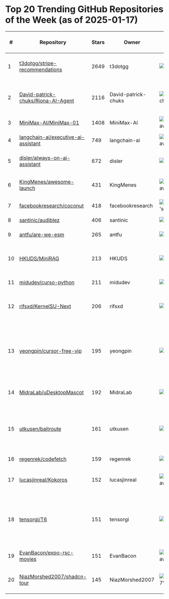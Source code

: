 # Top 20 Trending GitHub Repositories of the Week (as of 2025-01-17)

| # | Repository | Stars | Owner | Avatar | Description | Topics | URL | Created At | Updated At | Pushed At | Git URL | SSH URL | Clone URL | SVN URL | Homepage | Size | Language | Forks Count | Open Issues Count | Default Branch | License |
|---|------------|-------|-------|--------|-------------|--------|-----|------------|------------|-----------|---------|---------|-----------|---------|----------|------|----------|--------------|-------------------|----------------|---------|
| 1 | [t3dotgg/stripe-recommendations](https://github.com/t3dotgg/stripe-recommendations) | 2649 | t3dotgg | ![t3dotgg's avatar](https://avatars.githubusercontent.com/u/6751787?v=4) | I've built with Stripe for years. This is how I do it without going mad. | fullstack, nextjs, node, payments, stripe, typescript | [https://github.com/t3dotgg/stripe-recommendations](https://github.com/t3dotgg/stripe-recommendations) | 2025-01-11T06:44:42Z | 2025-01-17T03:26:13Z | 2025-01-15T00:02:06Z | git://github.com/t3dotgg/stripe-recommendations.git | git@github.com:t3dotgg/stripe-recommendations.git | https://github.com/t3dotgg/stripe-recommendations.git | https://github.com/t3dotgg/stripe-recommendations | No homepage | 31 | No language specified | 108 | 2 | main | MIT License |
| 2 | [David-patrick-chuks/Riona-AI-Agent](https://github.com/David-patrick-chuks/Riona-AI-Agent) | 2116 | David-patrick-chuks | ![David-patrick-chuks's avatar](https://avatars.githubusercontent.com/u/161928481?v=4) | Riona 🌸 is built with Node.js and TypeScript 🛠️. Designed to run jobs 📸 effortlessly. Lightweight, efficient, and a work in progress 🚧—more features coming soon! 🌟 | No topics | [https://github.com/David-patrick-chuks/Riona-AI-Agent](https://github.com/David-patrick-chuks/Riona-AI-Agent) | 2025-01-11T05:45:37Z | 2025-01-17T04:15:38Z | 2025-01-16T02:23:35Z | git://github.com/David-patrick-chuks/Riona-AI-Agent.git | git@github.com:David-patrick-chuks/Riona-AI-Agent.git | https://github.com/David-patrick-chuks/Riona-AI-Agent.git | https://github.com/David-patrick-chuks/Riona-AI-Agent | No homepage | 11924 | TypeScript | 296 | 12 | main | No license |
| 3 | [MiniMax-AI/MiniMax-01](https://github.com/MiniMax-AI/MiniMax-01) | 1408 | MiniMax-AI | ![MiniMax-AI's avatar](https://avatars.githubusercontent.com/u/194880281?v=4) | No description | No topics | [https://github.com/MiniMax-AI/MiniMax-01](https://github.com/MiniMax-AI/MiniMax-01) | 2025-01-14T15:43:28Z | 2025-01-17T04:18:27Z | 2025-01-16T02:42:18Z | git://github.com/MiniMax-AI/MiniMax-01.git | git@github.com:MiniMax-AI/MiniMax-01.git | https://github.com/MiniMax-AI/MiniMax-01.git | https://github.com/MiniMax-AI/MiniMax-01 | No homepage | 6853 | Python | 92 | 5 | main | Other |
| 4 | [langchain-ai/executive-ai-assistant](https://github.com/langchain-ai/executive-ai-assistant) | 749 | langchain-ai | ![langchain-ai's avatar](https://avatars.githubusercontent.com/u/126733545?v=4) | No description | No topics | [https://github.com/langchain-ai/executive-ai-assistant](https://github.com/langchain-ai/executive-ai-assistant) | 2025-01-14T06:17:25Z | 2025-01-17T04:19:36Z | 2025-01-15T17:25:30Z | git://github.com/langchain-ai/executive-ai-assistant.git | git@github.com:langchain-ai/executive-ai-assistant.git | https://github.com/langchain-ai/executive-ai-assistant.git | https://github.com/langchain-ai/executive-ai-assistant | No homepage | 184 | Python | 199 | 6 | main | MIT License |
| 5 | [disler/always-on-ai-assistant](https://github.com/disler/always-on-ai-assistant) | 672 | disler | ![disler's avatar](https://avatars.githubusercontent.com/u/7570811?v=4) | A pattern for an always on AI Assistant powered by Deepseek-V3, RealtimeSTT, and Typer for engineering | No topics | [https://github.com/disler/always-on-ai-assistant](https://github.com/disler/always-on-ai-assistant) | 2025-01-12T18:17:51Z | 2025-01-17T03:53:27Z | 2025-01-12T19:25:02Z | git://github.com/disler/always-on-ai-assistant.git | git@github.com:disler/always-on-ai-assistant.git | https://github.com/disler/always-on-ai-assistant.git | https://github.com/disler/always-on-ai-assistant | No homepage | 3268 | Python | 121 | 5 | main | No license |
| 6 | [KingMenes/awesome-launch](https://github.com/KingMenes/awesome-launch) | 431 | KingMenes | ![KingMenes's avatar](https://avatars.githubusercontent.com/u/59850530?v=4) | A directory for free and friendly communities to get eyes on your side projects! Contributors are welcome! | No topics | [https://github.com/KingMenes/awesome-launch](https://github.com/KingMenes/awesome-launch) | 2025-01-13T19:44:31Z | 2025-01-17T04:06:50Z | 2025-01-16T20:39:48Z | git://github.com/KingMenes/awesome-launch.git | git@github.com:KingMenes/awesome-launch.git | https://github.com/KingMenes/awesome-launch.git | https://github.com/KingMenes/awesome-launch | No homepage | 19 | No language specified | 11 | 0 | main | MIT License |
| 7 | [facebookresearch/coconut](https://github.com/facebookresearch/coconut) | 418 | facebookresearch | ![facebookresearch's avatar](https://avatars.githubusercontent.com/u/16943930?v=4) | Training Large Language Model to Reason in a Continuous Latent Space | No topics | [https://github.com/facebookresearch/coconut](https://github.com/facebookresearch/coconut) | 2025-01-15T05:43:45Z | 2025-01-17T04:12:27Z | 2025-01-16T19:47:44Z | git://github.com/facebookresearch/coconut.git | git@github.com:facebookresearch/coconut.git | https://github.com/facebookresearch/coconut.git | https://github.com/facebookresearch/coconut | No homepage | 5411 | Python | 19 | 1 | main | MIT License |
| 8 | [santinic/audiblez](https://github.com/santinic/audiblez) | 406 | santinic | ![santinic's avatar](https://avatars.githubusercontent.com/u/179558?v=4) | Generate audiobooks from e-books | No topics | [https://github.com/santinic/audiblez](https://github.com/santinic/audiblez) | 2025-01-14T14:36:20Z | 2025-01-17T04:16:40Z | 2025-01-16T14:25:51Z | git://github.com/santinic/audiblez.git | git@github.com:santinic/audiblez.git | https://github.com/santinic/audiblez.git | https://github.com/santinic/audiblez | No homepage | 98 | Python | 26 | 5 | main | MIT License |
| 9 | [antfu/are-we-esm](https://github.com/antfu/are-we-esm) | 265 | antfu | ![antfu's avatar](https://avatars.githubusercontent.com/u/11247099?v=4) | Are we fully ESM yet? | No topics | [https://github.com/antfu/are-we-esm](https://github.com/antfu/are-we-esm) | 2025-01-15T07:54:07Z | 2025-01-17T03:03:40Z | 2025-01-16T07:43:38Z | git://github.com/antfu/are-we-esm.git | git@github.com:antfu/are-we-esm.git | https://github.com/antfu/are-we-esm.git | https://github.com/antfu/are-we-esm | No homepage | 369 | TypeScript | 2 | 1 | main | MIT License |
| 10 | [HKUDS/MiniRAG](https://github.com/HKUDS/MiniRAG) | 213 | HKUDS | ![HKUDS's avatar](https://avatars.githubusercontent.com/u/118165258?v=4) | "MiniRAG: Making RAG Simpler with Small and Free Language Models" | large-language-models, rag, retrieval-augmented-generation | [https://github.com/HKUDS/MiniRAG](https://github.com/HKUDS/MiniRAG) | 2025-01-11T13:24:14Z | 2025-01-17T04:09:18Z | 2025-01-16T05:04:45Z | git://github.com/HKUDS/MiniRAG.git | git@github.com:HKUDS/MiniRAG.git | https://github.com/HKUDS/MiniRAG.git | https://github.com/HKUDS/MiniRAG | https://arxiv.org/abs/2501.06713 | 665 | Python | 26 | 1 | main | MIT License |
| 11 | [midudev/curso-python](https://github.com/midudev/curso-python) | 211 | midudev | ![midudev's avatar](https://avatars.githubusercontent.com/u/1561955?v=4) | Curso de Python desde cero y para todos los públicos con ejercicios | No topics | [https://github.com/midudev/curso-python](https://github.com/midudev/curso-python) | 2025-01-15T08:31:27Z | 2025-01-17T03:40:54Z | 2025-01-15T18:44:29Z | git://github.com/midudev/curso-python.git | git@github.com:midudev/curso-python.git | https://github.com/midudev/curso-python.git | https://github.com/midudev/curso-python | No homepage | 9 | Python | 20 | 0 | main | Other |
| 12 | [rifsxd/KernelSU-Next](https://github.com/rifsxd/KernelSU-Next) | 206 | rifsxd | ![rifsxd's avatar](https://avatars.githubusercontent.com/u/33044977?v=4) | A Kernel based root solution for Android | android, kernel, kernelsu, kernelsu-next, root, su | [https://github.com/rifsxd/KernelSU-Next](https://github.com/rifsxd/KernelSU-Next) | 2025-01-11T08:30:02Z | 2025-01-17T04:05:40Z | 2025-01-16T16:29:06Z | git://github.com/rifsxd/KernelSU-Next.git | git@github.com:rifsxd/KernelSU-Next.git | https://github.com/rifsxd/KernelSU-Next.git | https://github.com/rifsxd/KernelSU-Next | https://rifsxd.github.io/KernelSU-Next | 14226 | Kotlin | 47 | 8 | next | GNU General Public License v3.0 |
| 13 | [yeongpin/cursor-free-vip](https://github.com/yeongpin/cursor-free-vip) | 195 | yeongpin | ![yeongpin's avatar](https://avatars.githubusercontent.com/u/29575074?v=4) | （Multi Language 多语言）自动注册 Cursor Ai ，自动重置机器ID ， 免费升级使用Pro 功能: You've reached your trial request limit. / Too many free trial accounts used on this machine. Please upgrade to pro. We have this limit in place to prevent abuse. Please let us know if you believe this is a mistake. | No topics | [https://github.com/yeongpin/cursor-free-vip](https://github.com/yeongpin/cursor-free-vip) | 2025-01-11T08:14:22Z | 2025-01-17T03:27:42Z | 2025-01-17T02:12:21Z | git://github.com/yeongpin/cursor-free-vip.git | git@github.com:yeongpin/cursor-free-vip.git | https://github.com/yeongpin/cursor-free-vip.git | https://github.com/yeongpin/cursor-free-vip | No homepage | 5022 | JavaScript | 22 | 3 | main | Other |
| 14 | [MidraLab/uDesktopMascot](https://github.com/MidraLab/uDesktopMascot) | 192 | MidraLab | ![MidraLab's avatar](https://avatars.githubusercontent.com/u/123400652?v=4) | desktop mascot open project | desktop-mascot, udesktopmascot, udm | [https://github.com/MidraLab/uDesktopMascot](https://github.com/MidraLab/uDesktopMascot) | 2025-01-11T12:53:11Z | 2025-01-17T04:18:55Z | 2025-01-17T00:07:26Z | git://github.com/MidraLab/uDesktopMascot.git | git@github.com:MidraLab/uDesktopMascot.git | https://github.com/MidraLab/uDesktopMascot.git | https://github.com/MidraLab/uDesktopMascot | No homepage | 146464 | C# | 18 | 6 | develop | Apache License 2.0 |
| 15 | [utkusen/baitroute](https://github.com/utkusen/baitroute) | 161 | utkusen | ![utkusen's avatar](https://avatars.githubusercontent.com/u/3511458?v=4) | A web honeypot library to create vulnerable-looking endpoints to detect and mislead attackers | deception, decoy, honeypot, threat-analysis, threat-hunting, threat-intelligence | [https://github.com/utkusen/baitroute](https://github.com/utkusen/baitroute) | 2025-01-14T13:03:07Z | 2025-01-17T04:05:32Z | 2025-01-14T20:50:11Z | git://github.com/utkusen/baitroute.git | git@github.com:utkusen/baitroute.git | https://github.com/utkusen/baitroute.git | https://github.com/utkusen/baitroute | No homepage | 862 | Go | 4 | 0 | main | GNU General Public License v3.0 |
| 16 | [regenrek/codefetch](https://github.com/regenrek/codefetch) | 159 | regenrek | ![regenrek's avatar](https://avatars.githubusercontent.com/u/5182020?v=4) | Turn code into Markdown for LLMs with one simple terminal command | cli, llm, markdown | [https://github.com/regenrek/codefetch](https://github.com/regenrek/codefetch) | 2025-01-11T23:25:43Z | 2025-01-16T21:37:05Z | 2025-01-16T18:11:18Z | git://github.com/regenrek/codefetch.git | git@github.com:regenrek/codefetch.git | https://github.com/regenrek/codefetch.git | https://github.com/regenrek/codefetch | No homepage | 1218 | TypeScript | 12 | 0 | main | MIT License |
| 17 | [lucasjinreal/Kokoros](https://github.com/lucasjinreal/Kokoros) | 152 | lucasjinreal | ![lucasjinreal's avatar](https://avatars.githubusercontent.com/u/21303438?v=4) | 🔥🔥 Kokoro in Rust. https://huggingface.co/hexgrad/Kokoro-82M Insanely fast, realtime TTS with high quality you ever have. | kokoro, kokoro-tts, tts | [https://github.com/lucasjinreal/Kokoros](https://github.com/lucasjinreal/Kokoros) | 2025-01-12T10:32:49Z | 2025-01-17T02:53:05Z | 2025-01-16T10:48:07Z | git://github.com/lucasjinreal/Kokoros.git | git@github.com:lucasjinreal/Kokoros.git | https://github.com/lucasjinreal/Kokoros.git | https://github.com/lucasjinreal/Kokoros | No homepage | 117 | Rust | 11 | 6 | main | No license |
| 18 | [tensorgi/T6](https://github.com/tensorgi/T6) | 151 | tensorgi | ![tensorgi's avatar](https://avatars.githubusercontent.com/u/192948958?v=4) | The official implementation of Tensor ProducT ATTenTion Transformer (T6) | deep-learning, foundation-models, large-language-models, llms, model-architectures, pretraining | [https://github.com/tensorgi/T6](https://github.com/tensorgi/T6) | 2025-01-10T19:30:12Z | 2025-01-17T04:09:37Z | 2025-01-14T21:18:43Z | git://github.com/tensorgi/T6.git | git@github.com:tensorgi/T6.git | https://github.com/tensorgi/T6.git | https://github.com/tensorgi/T6 | https://tensorgi.github.io/T6/ | 8098 | Python | 15 | 0 | main | MIT License |
| 19 | [EvanBacon/expo-rsc-movies](https://github.com/EvanBacon/expo-rsc-movies) | 151 | EvanBacon | ![EvanBacon's avatar](https://avatars.githubusercontent.com/u/9664363?v=4) | Expo Router movie search app with React Server Components | No topics | [https://github.com/EvanBacon/expo-rsc-movies](https://github.com/EvanBacon/expo-rsc-movies) | 2025-01-12T23:49:38Z | 2025-01-16T18:29:40Z | 2025-01-13T19:40:14Z | git://github.com/EvanBacon/expo-rsc-movies.git | git@github.com:EvanBacon/expo-rsc-movies.git | https://github.com/EvanBacon/expo-rsc-movies.git | https://github.com/EvanBacon/expo-rsc-movies | No homepage | 2366 | TypeScript | 17 | 0 | main | No license |
| 20 | [NiazMorshed2007/shadcn-tour](https://github.com/NiazMorshed2007/shadcn-tour) | 145 | NiazMorshed2007 | ![NiazMorshed2007's avatar](https://avatars.githubusercontent.com/u/77217706?v=4) | No description | shadcn-ui, tour | [https://github.com/NiazMorshed2007/shadcn-tour](https://github.com/NiazMorshed2007/shadcn-tour) | 2025-01-11T08:27:33Z | 2025-01-16T13:08:41Z | 2025-01-11T09:18:41Z | git://github.com/NiazMorshed2007/shadcn-tour.git | git@github.com:NiazMorshed2007/shadcn-tour.git | https://github.com/NiazMorshed2007/shadcn-tour.git | https://github.com/NiazMorshed2007/shadcn-tour | https://tour.niazmorshed.dev | 217 | TypeScript | 3 | 0 | main | No license |